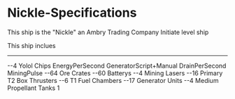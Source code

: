 # Nickle-Specifications
This ship is the "Nickle" an Ambry Trading Company Initiate level ship

This ship inclues 
______________________
--4 Yolol Chips
    EnergyPerSecond
    GeneratorScript+Manual
    DrainPerSecond
    MiningPulse
--64 Ore Crates
--60 Batterys
--4 Mining Lasers
--16 Primary T2 Box Thrusters
--6 T1 Fuel Chambers
--17 Generator Units
--4 Medium Propellant Tanks
1

